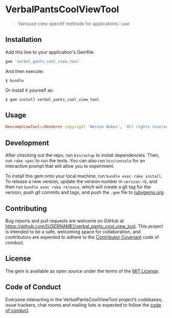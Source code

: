 # VerbalPantsCoolViewTool

> Variouse ciew specitif methods for applicatoins i use

## Installation

Add this line to your application's Gemfile:

```ruby
gem 'verbal_pants_cool_view_tool'
```

And then execute:

    $ bundle

Or install it yourself as:

    $ gem install verbal_pants_cool_view_tool

## Usage

```ruby
DevcampViewTool::Renderer.copyright 'Weston Nokes', 'All rights reserved'
```

## Development

After checking out the repo, run `bin/setup` to install dependencies. Then, run `rake spec` to run the tests. You can also run `bin/console` for an interactive prompt that will allow you to experiment.

To install this gem onto your local machine, run `bundle exec rake install`. To release a new version, update the version number in `version.rb`, and then run `bundle exec rake release`, which will create a git tag for the version, push git commits and tags, and push the `.gem` file to [rubygems.org](https://rubygems.org).

## Contributing

Bug reports and pull requests are welcome on GitHub at https://github.com/[USERNAME]/verbal_pants_cool_view_tool. This project is intended to be a safe, welcoming space for collaboration, and contributors are expected to adhere to the [Contributor Covenant](http://contributor-covenant.org) code of conduct.

## License

The gem is available as open source under the terms of the [MIT License](https://opensource.org/licenses/MIT).

## Code of Conduct

Everyone interacting in the VerbalPantsCoolViewTool project’s codebases, issue trackers, chat rooms and mailing lists is expected to follow the [code of conduct](https://github.com/[USERNAME]/verbal_pants_cool_view_tool/blob/master/CODE_OF_CONDUCT.md).
